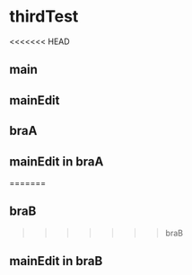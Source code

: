 # thirdTest
<<<<<<< HEAD
## main

## mainEdit

## braA
## mainEdit in braA
=======

## braB
>>>>>>> braB

## mainEdit in braB
